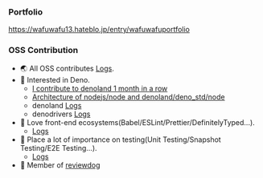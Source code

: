 ### Portfolio

https://wafuwafu13.hateblo.jp/entry/wafuwafuportfolio

### OSS Contribution

- :earth_asia:  All OSS contributes [Logs](https://github.com/pulls?q=involves%3Awafuwafu13+-user%3Awafuwafu13+author%3Awafuwafu13+-org%3Ahatena+-org%3Amaychannel-dev+-org%3Amitsueda-itsuki+-org%3Atam-bourine+-org%3Amiraiproject+-org%3Ayasagit+-org%3Aryota917+-org%3Acybozu+is%3Aclosed+).
- 🦕  Interested in Deno.
  - [I contribute to denoland 1 month in a row](https://wafuwafu13.hatenadiary.com/entry/2021/10/23/161429)
  - [Architecture of nodejs/node and denoland/deno_std/node](https://wafuwafu13.hatenadiary.com/entry/2021/12/16/191500)
  - denoland [Logs](https://github.com/pulls?q=involves%3Awafuwafu13+-user%3Awafuwafu13+author%3Awafuwafu13+org%3Adenoland)
  - denodrivers [Logs](https://github.com/pulls?q=involves%3Awafuwafu13+-user%3Awafuwafu13+author%3Awafuwafu13+org%3Adenodrivers)
- :heartbeat: Love front-end ecosystems(Babel/ESLint/Prettier/DefinitelyTyped...).
  - [Logs](https://github.com/pulls?q=involves%3Awafuwafu13+-user%3Awafuwafu13+author%3Awafuwafu13+org%3ADefinitelyTyped+org%3Ababel+org%3Aprettier+org%3Aeslint+org%3Asindresorhus+org%3Aaxios+org%3Atypescript-eslint)
- :pencil:  Place a lot of importance on testing(Unit Testing/Snapshot Testing/E2E Testing...).
  - [Logs](https://github.com/pulls?q=involves%3Awafuwafu13+-user%3Awafuwafu13+author%3Awafuwafu13+org%3Aredwoodjs+org%3Acoston+org%3Azpao+org%3Ayamafaktory+)
- :dog: Member of [reviewdog](https://github.com/reviewdog)

